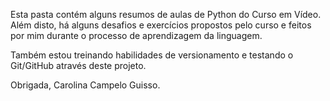 Esta pasta contém alguns resumos de aulas de Python do Curso em Vídeo.
Além disto, há alguns desafios e exercícios propostos pelo curso e feitos por mim durante o processo de aprendizagem da linguagem.

Também estou treinando habilidades de versionamento e testando o Git/GitHub através deste projeto.

Obrigada,
Carolina Campelo Guisso.